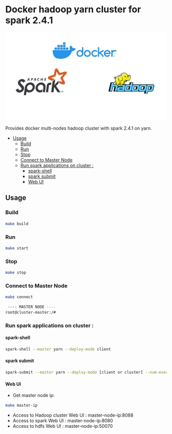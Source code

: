 # Docker hadoop yarn cluster for spark 2.4.1

<p align="center">
  <img src="logo.jpg">
</p>


Provides docker multi-nodes hadoop cluster with spark 2.4.1 on yarn. 


* [Usage](#usage)
	* [Build](#build)
	* [Run](#run)
	* [Stop](#stop)
	* [Connect to Master Node](#connect-to-master-node)
	* [Run spark applications on cluster :](#run-spark-applications-on-cluster-)
		* [spark-shell](#spark-shell)
		* [spark submit](#spark-submit)
		* [Web UI](#web-ui)


## Usage 
### Build 
```bash
make build
```
### Run 
```bash
make start
```
### Stop
```bash
make stop
```
### Connect to Master Node
```bash
make connect
```
```bash
 ---- MASTER NODE ---- 
root@cluster-master:/#
```
### Run spark applications on cluster : 
#### spark-shell
```bash 
spark-shell --master yarn --deploy-mode client
```
#### spark submit 
```bash
spark-submit --master yarn --deploy-mode [client or cluster] --num-executors 2 --executor-memory 4G --executor-cores 4 --class org.apache.spark.examples.SparkPi $SPARK_HOME/examples/jars/spark-examples_2.11-2.4.1.jar
```
#### Web UI 
- Get master node ip: 
```bash
make master-ip
```
- Access to Hadoop cluster Web UI : master-node-ip:8088 
- Access to spark Web UI : master-node-ip:8080
- Access to hdfs Web UI : master-node-ip:50070




